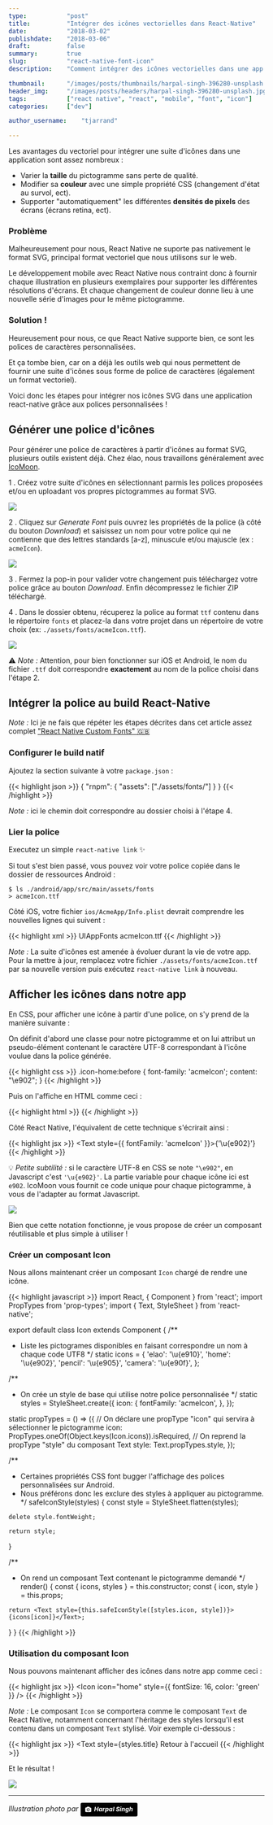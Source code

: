 ```yaml
---
type:           "post"
title:          "Intégrer des icônes vectorielles dans React-Native"
date:           "2018-03-02"
publishdate:    "2018-03-06"
draft:          false
summary:        true
slug:           "react-native-font-icon"
description:    "Comment intégrer des icônes vectorielles dans une app React-Native grâce à une police de caractères personnalisée."

thumbnail:      "/images/posts/thumbnails/harpal-singh-396280-unsplash.jpg"
header_img:     "/images/posts/headers/harpal-singh-396280-unsplash.jpg"
tags:           ["react native", "react", "mobile", "font", "icon"]
categories:     ["dev"]

author_username:    "tjarrand"

---
```


Les avantages du vectoriel pour intégrer une suite d'icônes dans une application sont assez nombreux :

- Varier la __taille__ du pictogramme sans perte de qualité.
- Modifier sa __couleur__ avec une simple propriété CSS (changement d'état au survol, ect).
- Supporter "automatiquement" les différentes __densités de pixels__ des écrans (écrans retina, ect).

### Problème

Malheureusement pour nous, React Native ne suporte pas nativement le format SVG, principal format vectoriel que nous utilisons sur le web.

Le développement mobile avec React Native nous contraint donc à fournir chaque illustration en plusieurs exemplaires pour supporter les différentes résolutions d'écrans. Et chaque changement de couleur donne lieu à une nouvelle série d'images pour le même pictogramme.

### Solution !

Heureusement pour nous, ce que React Native supporte bien, ce sont les polices de caractères personnalisées.

Et ça tombe bien, car on a déjà les outils web qui nous permettent de fournir une suite d'icônes sous forme de police de caractères (également un format vectoriel).

Voici donc les étapes pour intégrer nos icônes SVG dans une application react-native grâce aux polices personnalisées !

## Générer une police d'icônes

Pour générer une police de caractères à partir d'icônes au format SVG, plusieurs outils existent déjà.
Chez élao, nous travaillons généralement avec [IcoMoon](https://icomoon.io/app/#/select).

1 . Créez votre suite d'icônes en sélectionnant parmis les polices proposées et/ou en uploadant vos propres pictogrammes au format SVG.

![](/images/posts/2018/react-native-font-icon/compose_font.png)

2 . Cliquez sur _Generate Font_ puis ouvrez les propriétés de la police (à côté du bouton _Download_) et saisissez un nom pour votre police qui ne contienne que des lettres standards [a-z], minuscule et/ou majuscle (ex : `acmeIcon`).

![](/images/posts/2018/react-native-font-icon/customize_font_name.png)

3 . Fermez la pop-in pour valider votre changement puis téléchargez votre police grâce au bouton _Download_. Enfin décompressez le fichier ZIP téléchargé.

4 . Dans le dossier obtenu, récuperez la police au format `ttf` contenu dans le répertoire `fonts` et placez-la dans votre projet dans un répertoire de votre choix (ex: `./assets/fonts/acmeIcon.ttf`).

![](/images/posts/2018/react-native-font-icon/icon.ttf.png)

⚠️ _Note :_ Attention, pour bien fonctionner sur iOS et Android, le nom du fichier `.ttf` doit correspondre __exactement__ au nom de la police choisi dans l'étape 2.

## Intégrer la police au build React-Native

_Note :_ Ici je ne fais que répéter les étapes décrites dans cet article assez complet ["React Native Custom Fonts" 🇬🇧](https://medium.com/react-native-training/react-native-custom-fonts-ccc9aacf9e5e)

### Configurer le build natif

Ajoutez la section suivante à votre `package.json` :

{{< highlight json >}}
{
    "rnpm": {
      "assets": ["./assets/fonts/"]
    }
}
{{< /highlight >}}

_Note :_ ici le chemin doit correspondre au dossier choisi à l'étape 4.

### Lier la police

Executez un simple `react-native link` ✨

Si tout s'est bien passé, vous pouvez voir votre police copiée dans le dossier de ressources Android :

```
$ ls ./android/app/src/main/assets/fonts
> acmeIcon.ttf
```

Côté iOS, votre fichier `ios/AcmeApp/Info.plist` devrait comprendre les nouvelles lignes qui suivent :

{{< highlight xml >}}
<key>UIAppFonts</key>
<array>
	<string>acmeIcon.ttf</string>
</array>
{{< /highlight >}}

_Note :_ La suite d'icônes est amenée à évoluer durant la vie de votre app. Pour la mettre à jour, remplacez votre fichier `./assets/fonts/acmeIcon.ttf` par sa nouvelle version puis exécutez `react-native link` à nouveau.

## Afficher les icônes dans notre app

En CSS, pour afficher une icône à partir d'une police, on s'y prend de la manière suivante :

On définit d'abord une classe pour notre pictogramme et on lui attribut un pseudo-élément contenant le caractère UTF-8 correspondant à l'icône voulue dans la police générée.

{{< highlight css >}}
.icon-home:before {
  font-family: 'acmeIcon';
  content: "\e902";
}
{{< /highlight >}}

Puis on l'affiche en HTML comme ceci :

{{< highlight html >}}
<span class="icon-home"></span>
{{< /highlight >}}

Côté React Native, l'équivalent de cette technique s'écrirait ainsi :

{{< highlight jsx >}}
<Text style={{ fontFamily: 'acmeIcon' }}>{'\u{e902}'}</Text>
{{< /highlight >}}

💡 _Petite subtilité :_ si le caractère UTF-8 en CSS se note `"\e902"`, en Javascript c'est `'\u{e902}'`.
La partie variable pour chaque icône ici est `e902`. IcoMoon vous fournit ce code unique pour chaque pictogramme, à vous de l'adapter au format Javascript.

![](/images/posts/2018/react-native-font-icon/icon_code.png)

Bien que cette notation fonctionne, je vous propose de créer un composant réutilisable et plus simple à utiliser !

### Créer un composant Icon

Nous allons maintenant créer un composant `Icon` chargé de rendre une icône.

{{< highlight javascript >}}
import React, { Component } from 'react';
import PropTypes from 'prop-types';
import { Text, StyleSheet } from 'react-native';

export default class Icon extends Component {
  /**
   * Liste les pictogrames disponibles en faisant correspondre un nom à chaque code UTF8
   */
  static icons = {
    'elao': '\u{e910}',
    'home': '\u{e902}',
    'pencil': '\u{e905}',
    'camera': '\u{e90f}',
  };

  /**
   * On crée un style de base qui utilise notre police personnalisée
   */
  static styles = StyleSheet.create({
    icon: {
      fontFamily: 'acmeIcon',
    },
  });

  static propTypes = () => ({
    // On déclare une propType "icon" qui servira à sélectionner le pictogramme
    icon: PropTypes.oneOf(Object.keys(Icon.icons)).isRequired,
    // On reprend la propType "style" du composant Text
    style: Text.propTypes.style,
  });

  /**
   * Certaines propriétés CSS font bugger l'affichage des polices personnalisées sur Android.
   * Nous préférons donc les exclure des styles à appliquer au pictogramme.
   */
  safeIconStyle(styles) {
    const style = StyleSheet.flatten(styles);

    delete style.fontWeight;

    return style;
  }

  /**
   * On rend un composant Text contenant le pictogramme demandé
   */
  render() {
    const { icons, styles } = this.constructor;
    const { icon, style } = this.props;

    return <Text style={this.safeIconStyle([styles.icon, style])}>{icons[icon]}</Text>;
  }
}
{{< /highlight >}}

### Utilisation du composant Icon

Nous pouvons maintenant afficher des icônes dans notre app comme ceci :

{{< highlight jsx >}}
<Icon icon="home" style={{ fontSize: 16, color: 'green' }} />
{{< /highlight >}}

_Note :_ Le composant `Icon` se comportera comme le composant `Text` de React Native, notamment concernant l'héritage des styles lorsqu'il est contenu dans un composant `Text` stylisé. Voir exemple ci-dessous :

{{< highlight jsx >}}
<Text style={styles.title}
	<Icon icon="home"/>
	Retour à l'accueil
</Text>
{{< /highlight >}}

Et le résultat !

![](/images/posts/2018/react-native-font-icon/result.png)

---

<em>Illustration photo par <em><a style="background-color:black;color:white;text-decoration:none;padding:4px 6px;font-family:-apple-system, BlinkMacSystemFont, &quot;San Francisco&quot;, &quot;Helvetica Neue&quot;, Helvetica, Ubuntu, Roboto, Noto, &quot;Segoe UI&quot;, Arial, sans-serif;font-size:12px;font-weight:bold;line-height:1.2;display:inline-block;border-radius:3px;" href="https://unsplash.com/@aquatium?utm_medium=referral&amp;utm_campaign=photographer-credit&amp;utm_content=creditBadge" target="_blank" rel="noopener noreferrer" title="Download free do whatever you want high-resolution photos from Harpal Singh"><span style="display:inline-block;padding:2px 3px;"><svg xmlns="http://www.w3.org/2000/svg" style="height:12px;width:auto;position:relative;vertical-align:middle;top:-1px;fill:white;" viewBox="0 0 32 32"><title>unsplash-logo</title><path d="M20.8 18.1c0 2.7-2.2 4.8-4.8 4.8s-4.8-2.1-4.8-4.8c0-2.7 2.2-4.8 4.8-4.8 2.7.1 4.8 2.2 4.8 4.8zm11.2-7.4v14.9c0 2.3-1.9 4.3-4.3 4.3h-23.4c-2.4 0-4.3-1.9-4.3-4.3v-15c0-2.3 1.9-4.3 4.3-4.3h3.7l.8-2.3c.4-1.1 1.7-2 2.9-2h8.6c1.2 0 2.5.9 2.9 2l.8 2.4h3.7c2.4 0 4.3 1.9 4.3 4.3zm-8.6 7.5c0-4.1-3.3-7.5-7.5-7.5-4.1 0-7.5 3.4-7.5 7.5s3.3 7.5 7.5 7.5c4.2-.1 7.5-3.4 7.5-7.5z"></path></svg></span><span style="display:inline-block;padding:2px 3px;">Harpal Singh</span></a>
